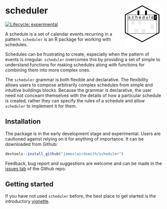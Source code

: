 
<!-- README.md is generated from README.Rmd. Please edit that file -->

# scheduler <a href='https://jameslairdsmith.github.io/scheduler'><img src='man/figures/logo.png' align="right" height="139" /></a>

<!-- badges: start -->

[![Lifecycle:
experimental](https://img.shields.io/badge/lifecycle-experimental-orange.svg)](https://www.tidyverse.org/lifecycle/#experimental)
<!-- badges: end -->

A schedule is a set of calendar events recurring in a pattern.
`scheduler` is an R package for working with schedules.

Schedules can be frustrating to create, especially when the pattern of
events is irregular. `scheduler` overcomes this by providing a set of
simple to understand functions for making schedules along with functions
for combining them into more complex ones.

The `scheduler` grammar is both flexible and declarative. The
flexibility allows users to compose arbitrarily complex schedules from
simple and intuitive buildings blocks. Because the grammar is
declarative, the user need not concearn themselves with the details of
how a particular schedule is created, rather they can specify the rules
of a schedule and allow `scheduler` to implement it for them.

## Installation

The package is in the early development stage and experimental. Users
are cautioned against relying on it for anything of importance. It can
be downloaded from Github:

``` r
devtools::install_github("jameslairdsmith/scheduler")
```

Feedback, bug report and suggestions are welcome and can be made in the
[issues tab](https://github.com/jameslairdsmith/scheduler/issues) of the
Github repo.

## Getting started

If you have not used `scheduler` before, the best place to get started
is the introductory
[vignette](https://jameslairdsmith.github.io/scheduler/articles/intro.html).
